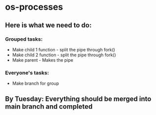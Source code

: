 # os-processes
## Here is what we need to do:

### Grouped tasks:
* Make child 1 function - split the pipe through fork()
* Make child 2 function  - split the pipe through fork()
* Make parent - Makes the pipe

### Everyone's tasks:
* Make branch for group

## By Tuesday: Everything should be merged into main branch and completed
